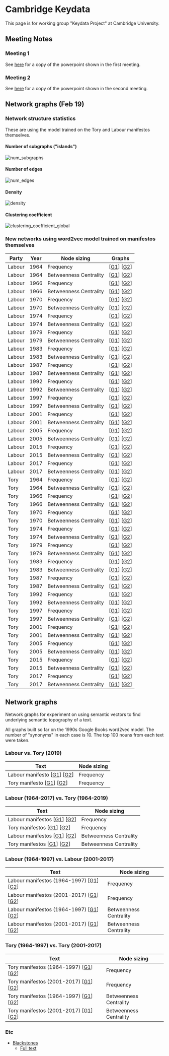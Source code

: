 # Cambridge Keydata

This page is for working group "Keydata Project" at Cambridge University.

## Meeting Notes

### Meeting 1

See [here](https://www.dropbox.com/s/c8jmgddu3ekktj1/KeydataIntroMeeting.pptx?dl=1) for a copy of the powerpoint shown in the first meeting.

### Meeting 2

See [here](https://www.dropbox.com/s/pmm5bysdddvmkvf/keydata-meeting-2.pptx?dl=1) for a copy of the powerpoint shown in the second meeting.

## Network graphs (Feb 19)

### Network structure statistics

These are using the model trained on the Tory and Labour manifestos themselves.

#### Number of subgraphs ("islands")

![num_subgraphs](%assets_url%/network_data/top100_manifestomodel/plot.num_subgraphs.png)

#### Number of edges

![num_edges](%assets_url%/network_data/top100_manifestomodel/plot.num_edges.png)

#### Density

![density](%assets_url%/network_data/top100_manifestomodel/plot.density.png)

#### Clustering coefficient

![clustering_coefficient_global](%assets_url%/network_data/top100_manifestomodel/plot.clustering_coefficient_global.png)


### New networks using word2vec model trained on manifestos themselves


| Party | Year | Node sizing | Graphs |
| ----- | ---- | ----------- | ------ |
| Labour | 1964 | Frequency | [[G1](%assets_url%/network_data/top100_manifestomodel/graph_Labour_1964_G1.html)] [[G2](%assets_url%/network_data/top100_manifestomodel/graph_Labour_1964_G2.html)] |
| Labour | 1964 | Betweenness Centrality | [[G1](%assets_url%/network_data/top100_manifestomodel/graph_Labour_1964_G1_BC.html)] [[G2](%assets_url%/network_data/top100_manifestomodel/graph_Labour_1964_G2_BC.html)] |
| Labour | 1966 | Frequency | [[G1](%assets_url%/network_data/top100_manifestomodel/graph_Labour_1966_G1.html)] [[G2](%assets_url%/network_data/top100_manifestomodel/graph_Labour_1966_G2.html)] |
| Labour | 1966 | Betweenness Centrality | [[G1](%assets_url%/network_data/top100_manifestomodel/graph_Labour_1966_G1_BC.html)] [[G2](%assets_url%/network_data/top100_manifestomodel/graph_Labour_1966_G2_BC.html)] |
| Labour | 1970 | Frequency | [[G1](%assets_url%/network_data/top100_manifestomodel/graph_Labour_1970_G1.html)] [[G2](%assets_url%/network_data/top100_manifestomodel/graph_Labour_1970_G2.html)] |
| Labour | 1970 | Betweenness Centrality | [[G1](%assets_url%/network_data/top100_manifestomodel/graph_Labour_1970_G1_BC.html)] [[G2](%assets_url%/network_data/top100_manifestomodel/graph_Labour_1970_G2_BC.html)] |
| Labour | 1974 | Frequency | [[G1](%assets_url%/network_data/top100_manifestomodel/graph_Labour_1974_G1.html)] [[G2](%assets_url%/network_data/top100_manifestomodel/graph_Labour_1974_G2.html)] |
| Labour | 1974 | Betweenness Centrality | [[G1](%assets_url%/network_data/top100_manifestomodel/graph_Labour_1974_G1_BC.html)] [[G2](%assets_url%/network_data/top100_manifestomodel/graph_Labour_1974_G2_BC.html)] |
| Labour | 1979 | Frequency | [[G1](%assets_url%/network_data/top100_manifestomodel/graph_Labour_1979_G1.html)] [[G2](%assets_url%/network_data/top100_manifestomodel/graph_Labour_1979_G2.html)] |
| Labour | 1979 | Betweenness Centrality | [[G1](%assets_url%/network_data/top100_manifestomodel/graph_Labour_1979_G1_BC.html)] [[G2](%assets_url%/network_data/top100_manifestomodel/graph_Labour_1979_G2_BC.html)] |
| Labour | 1983 | Frequency | [[G1](%assets_url%/network_data/top100_manifestomodel/graph_Labour_1983_G1.html)] [[G2](%assets_url%/network_data/top100_manifestomodel/graph_Labour_1983_G2.html)] |
| Labour | 1983 | Betweenness Centrality | [[G1](%assets_url%/network_data/top100_manifestomodel/graph_Labour_1983_G1_BC.html)] [[G2](%assets_url%/network_data/top100_manifestomodel/graph_Labour_1983_G2_BC.html)] |
| Labour | 1987 | Frequency | [[G1](%assets_url%/network_data/top100_manifestomodel/graph_Labour_1987_G1.html)] [[G2](%assets_url%/network_data/top100_manifestomodel/graph_Labour_1987_G2.html)] |
| Labour | 1987 | Betweenness Centrality | [[G1](%assets_url%/network_data/top100_manifestomodel/graph_Labour_1987_G1_BC.html)] [[G2](%assets_url%/network_data/top100_manifestomodel/graph_Labour_1987_G2_BC.html)] |
| Labour | 1992 | Frequency | [[G1](%assets_url%/network_data/top100_manifestomodel/graph_Labour_1992_G1.html)] [[G2](%assets_url%/network_data/top100_manifestomodel/graph_Labour_1992_G2.html)] |
| Labour | 1992 | Betweenness Centrality | [[G1](%assets_url%/network_data/top100_manifestomodel/graph_Labour_1992_G1_BC.html)] [[G2](%assets_url%/network_data/top100_manifestomodel/graph_Labour_1992_G2_BC.html)] |
| Labour | 1997 | Frequency | [[G1](%assets_url%/network_data/top100_manifestomodel/graph_Labour_1997_G1.html)] [[G2](%assets_url%/network_data/top100_manifestomodel/graph_Labour_1997_G2.html)] |
| Labour | 1997 | Betweenness Centrality | [[G1](%assets_url%/network_data/top100_manifestomodel/graph_Labour_1997_G1_BC.html)] [[G2](%assets_url%/network_data/top100_manifestomodel/graph_Labour_1997_G2_BC.html)] |
| Labour | 2001 | Frequency | [[G1](%assets_url%/network_data/top100_manifestomodel/graph_Labour_2001_G1.html)] [[G2](%assets_url%/network_data/top100_manifestomodel/graph_Labour_2001_G2.html)] |
| Labour | 2001 | Betweenness Centrality | [[G1](%assets_url%/network_data/top100_manifestomodel/graph_Labour_2001_G1_BC.html)] [[G2](%assets_url%/network_data/top100_manifestomodel/graph_Labour_2001_G2_BC.html)] |
| Labour | 2005 | Frequency | [[G1](%assets_url%/network_data/top100_manifestomodel/graph_Labour_2005_G1.html)] [[G2](%assets_url%/network_data/top100_manifestomodel/graph_Labour_2005_G2.html)] |
| Labour | 2005 | Betweenness Centrality | [[G1](%assets_url%/network_data/top100_manifestomodel/graph_Labour_2005_G1_BC.html)] [[G2](%assets_url%/network_data/top100_manifestomodel/graph_Labour_2005_G2_BC.html)] |
| Labour | 2015 | Frequency | [[G1](%assets_url%/network_data/top100_manifestomodel/graph_Labour_2015_G1.html)] [[G2](%assets_url%/network_data/top100_manifestomodel/graph_Labour_2015_G2.html)] |
| Labour | 2015 | Betweenness Centrality | [[G1](%assets_url%/network_data/top100_manifestomodel/graph_Labour_2015_G1_BC.html)] [[G2](%assets_url%/network_data/top100_manifestomodel/graph_Labour_2015_G2_BC.html)] |
| Labour | 2017 | Frequency | [[G1](%assets_url%/network_data/top100_manifestomodel/graph_Labour_2017_G1.html)] [[G2](%assets_url%/network_data/top100_manifestomodel/graph_Labour_2017_G2.html)] |
| Labour | 2017 | Betweenness Centrality | [[G1](%assets_url%/network_data/top100_manifestomodel/graph_Labour_2017_G1_BC.html)] [[G2](%assets_url%/network_data/top100_manifestomodel/graph_Labour_2017_G2_BC.html)] |
| Tory | 1964 | Frequency | [[G1](%assets_url%/network_data/top100_manifestomodel/graph_Tory_1964_G1.html)] [[G2](%assets_url%/network_data/top100_manifestomodel/graph_Tory_1964_G2.html)] |
| Tory | 1964 | Betweenness Centrality | [[G1](%assets_url%/network_data/top100_manifestomodel/graph_Tory_1964_G1_BC.html)] [[G2](%assets_url%/network_data/top100_manifestomodel/graph_Tory_1964_G2_BC.html)] |
| Tory | 1966 | Frequency | [[G1](%assets_url%/network_data/top100_manifestomodel/graph_Tory_1966_G1.html)] [[G2](%assets_url%/network_data/top100_manifestomodel/graph_Tory_1966_G2.html)] |
| Tory | 1966 | Betweenness Centrality | [[G1](%assets_url%/network_data/top100_manifestomodel/graph_Tory_1966_G1_BC.html)] [[G2](%assets_url%/network_data/top100_manifestomodel/graph_Tory_1966_G2_BC.html)] |
| Tory | 1970 | Frequency | [[G1](%assets_url%/network_data/top100_manifestomodel/graph_Tory_1970_G1.html)] [[G2](%assets_url%/network_data/top100_manifestomodel/graph_Tory_1970_G2.html)] |
| Tory | 1970 | Betweenness Centrality | [[G1](%assets_url%/network_data/top100_manifestomodel/graph_Tory_1970_G1_BC.html)] [[G2](%assets_url%/network_data/top100_manifestomodel/graph_Tory_1970_G2_BC.html)] |
| Tory | 1974 | Frequency | [[G1](%assets_url%/network_data/top100_manifestomodel/graph_Tory_1974_G1.html)] [[G2](%assets_url%/network_data/top100_manifestomodel/graph_Tory_1974_G2.html)] |
| Tory | 1974 | Betweenness Centrality | [[G1](%assets_url%/network_data/top100_manifestomodel/graph_Tory_1974_G1_BC.html)] [[G2](%assets_url%/network_data/top100_manifestomodel/graph_Tory_1974_G2_BC.html)] |
| Tory | 1979 | Frequency | [[G1](%assets_url%/network_data/top100_manifestomodel/graph_Tory_1979_G1.html)] [[G2](%assets_url%/network_data/top100_manifestomodel/graph_Tory_1979_G2.html)] |
| Tory | 1979 | Betweenness Centrality | [[G1](%assets_url%/network_data/top100_manifestomodel/graph_Tory_1979_G1_BC.html)] [[G2](%assets_url%/network_data/top100_manifestomodel/graph_Tory_1979_G2_BC.html)] |
| Tory | 1983 | Frequency | [[G1](%assets_url%/network_data/top100_manifestomodel/graph_Tory_1983_G1.html)] [[G2](%assets_url%/network_data/top100_manifestomodel/graph_Tory_1983_G2.html)] |
| Tory | 1983 | Betweenness Centrality | [[G1](%assets_url%/network_data/top100_manifestomodel/graph_Tory_1983_G1_BC.html)] [[G2](%assets_url%/network_data/top100_manifestomodel/graph_Tory_1983_G2_BC.html)] |
| Tory | 1987 | Frequency | [[G1](%assets_url%/network_data/top100_manifestomodel/graph_Tory_1987_G1.html)] [[G2](%assets_url%/network_data/top100_manifestomodel/graph_Tory_1987_G2.html)] |
| Tory | 1987 | Betweenness Centrality | [[G1](%assets_url%/network_data/top100_manifestomodel/graph_Tory_1987_G1_BC.html)] [[G2](%assets_url%/network_data/top100_manifestomodel/graph_Tory_1987_G2_BC.html)] |
| Tory | 1992 | Frequency | [[G1](%assets_url%/network_data/top100_manifestomodel/graph_Tory_1992_G1.html)] [[G2](%assets_url%/network_data/top100_manifestomodel/graph_Tory_1992_G2.html)] |
| Tory | 1992 | Betweenness Centrality | [[G1](%assets_url%/network_data/top100_manifestomodel/graph_Tory_1992_G1_BC.html)] [[G2](%assets_url%/network_data/top100_manifestomodel/graph_Tory_1992_G2_BC.html)] |
| Tory | 1997 | Frequency | [[G1](%assets_url%/network_data/top100_manifestomodel/graph_Tory_1997_G1.html)] [[G2](%assets_url%/network_data/top100_manifestomodel/graph_Tory_1997_G2.html)] |
| Tory | 1997 | Betweenness Centrality | [[G1](%assets_url%/network_data/top100_manifestomodel/graph_Tory_1997_G1_BC.html)] [[G2](%assets_url%/network_data/top100_manifestomodel/graph_Tory_1997_G2_BC.html)] |
| Tory | 2001 | Frequency | [[G1](%assets_url%/network_data/top100_manifestomodel/graph_Tory_2001_G1.html)] [[G2](%assets_url%/network_data/top100_manifestomodel/graph_Tory_2001_G2.html)] |
| Tory | 2001 | Betweenness Centrality | [[G1](%assets_url%/network_data/top100_manifestomodel/graph_Tory_2001_G1_BC.html)] [[G2](%assets_url%/network_data/top100_manifestomodel/graph_Tory_2001_G2_BC.html)] |
| Tory | 2005 | Frequency | [[G1](%assets_url%/network_data/top100_manifestomodel/graph_Tory_2005_G1.html)] [[G2](%assets_url%/network_data/top100_manifestomodel/graph_Tory_2005_G2.html)] |
| Tory | 2005 | Betweenness Centrality | [[G1](%assets_url%/network_data/top100_manifestomodel/graph_Tory_2005_G1_BC.html)] [[G2](%assets_url%/network_data/top100_manifestomodel/graph_Tory_2005_G2_BC.html)] |
| Tory | 2015 | Frequency | [[G1](%assets_url%/network_data/top100_manifestomodel/graph_Tory_2015_G1.html)] [[G2](%assets_url%/network_data/top100_manifestomodel/graph_Tory_2015_G2.html)] |
| Tory | 2015 | Betweenness Centrality | [[G1](%assets_url%/network_data/top100_manifestomodel/graph_Tory_2015_G1_BC.html)] [[G2](%assets_url%/network_data/top100_manifestomodel/graph_Tory_2015_G2_BC.html)] |
| Tory | 2017 | Frequency | [[G1](%assets_url%/network_data/top100_manifestomodel/graph_Tory_2017_G1.html)] [[G2](%assets_url%/network_data/top100_manifestomodel/graph_Tory_2017_G2.html)] |
| Tory | 2017 | Betweenness Centrality | [[G1](%assets_url%/network_data/top100_manifestomodel/graph_Tory_2017_G1_BC.html)] [[G2](%assets_url%/network_data/top100_manifestomodel/graph_Tory_2017_G2_BC.html)] |


## Network graphs

Network graphs for experiment on using semantic vectors to find underlying semantic topography of a text.

All graphs built so far on the 1990s Google Books word2vec model. The number of "synonyms" in each case is 10. The top 100 nouns from each text were taken.

### Labour vs. Tory (2019)

| Text | Node sizing |
| ---- | ----------- |
| Labour manifesto [[G1](%assets_url%/networks/graph_labour_manifesto_G1.html)] [[G2](%assets_url%/networks/graph_labour_manifesto_G2.html)] | Frequency |
| Tory manifesto [[G1](%assets_url%/networks/graph_tory_manifesto_G1.html)] [[G2](%assets_url%/networks/graph_tory_manifesto_G2.html)] | Frequency |


### Labour (1964-2017) vs. Tory (1964-2019)

| Text | Node sizing |
| ---- | ----------- |
| Labour manifestos [[G1](%assets_url%/network_data/top100_manymanifesto/graph_labour_manifestos_G1.html)] [[G2](%assets_url%/network_data/top100_manymanifesto/graph_labour_manifestos_G2.html)] | Frequency |
| Tory manifestos [[G1](%assets_url%/network_data/top100_manymanifesto/graph_tory_manifestos_G1.html)] [[G2](%assets_url%/network_data/top100_manymanifesto/graph_tory_manifestos_G2.html)] | Frequency |
| Labour manifestos [[G1](%assets_url%/network_data/top100_manymanifesto_betweenness/graph_labour_manifestos_G1.html)] [[G2](%assets_url%/network_data/top100_manymanifesto_betweenness/graph_labour_manifestos_G2.html)] | Betweenness Centrality |
| Tory manifestos [[G1](%assets_url%/network_data/top100_manymanifesto_betweenness/graph_tory_manifestos_G1.html)] [[G2](%assets_url%/network_data/top100_manymanifesto_betweenness/graph_tory_manifestos_G2.html)] | Betweenness Centrality |

### Labour (1964-1997) vs. Labour (2001-2017)

| Text | Node sizing |
| ---- | ----------- |
| Labour manifestos (1964-1997) [[G1](%assets_url%/network_data/top100_historical/graph_labour_manifestos_C20_G1.html)] [[G2](%assets_url%/network_data/top100_historical/graph_labour_manifestos_C20_G2.html)] | Frequency |
| Labour manifestos (2001-2017) [[G1](%assets_url%/network_data/top100_historical/graph_labour_manifestos_C21_G1.html)] [[G2](%assets_url%/network_data/top100_historical/graph_labour_manifestos_C21_G2.html)] | Frequency |
| Labour manifestos (1964-1997) [[G1](%assets_url%/network_data/top100_historical_betweenness/graph_labour_manifestos_C20_G1.html)] [[G2](%assets_url%/network_data/top100_historical_betweenness/graph_labour_manifestos_C20_G2.html)] | Betweenness Centrality |
| Labour manifestos (2001-2017) [[G1](%assets_url%/network_data/top100_historical_betweenness/graph_labour_manifestos_C21_G1.html)] [[G2](%assets_url%/network_data/top100_historical_betweenness/graph_labour_manifestos_C21_G2.html)] | Betweenness Centrality |


### Tory (1964-1997) vs. Tory (2001-2017)

| Text | Node sizing |
| ---- | ----------- |
| Tory manifestos (1964-1997) [[G1](%assets_url%/network_data/top100_historical/graph_tory_manifestos_C20_G1.html)] [[G2](%assets_url%/network_data/top100_historical/graph_tory_manifestos_C20_G2.html)] | Frequency |
| Tory manifestos (2001-2017) [[G1](%assets_url%/network_data/top100_historical/graph_tory_manifestos_C21_G1.html)] [[G2](%assets_url%/network_data/top100_historical/graph_tory_manifestos_C21_G2.html)] | Frequency |
| Tory manifestos (1964-1997) [[G1](%assets_url%/network_data/top100_historical_betweenness/graph_tory_manifestos_C20_G1.html)] [[G2](%assets_url%/network_data/top100_historical_betweenness/graph_tory_manifestos_C20_G2.html)] | Betweenness Centrality |
| Tory manifestos (2001-2017) [[G1](%assets_url%/network_data/top100_historical_betweenness/graph_tory_manifestos_C21_G1.html)] [[G2](%assets_url%/network_data/top100_historical_betweenness/graph_tory_manifestos_C21_G2.html)] | Betweenness Centrality |


### Etc

* [Blackstones](%assets_url%/network_data/etc/graph_blackstone_G2.html)
	* [Full text](%assets_url%/network_data/etc/Blackstone.Laws_of_England.txt)
